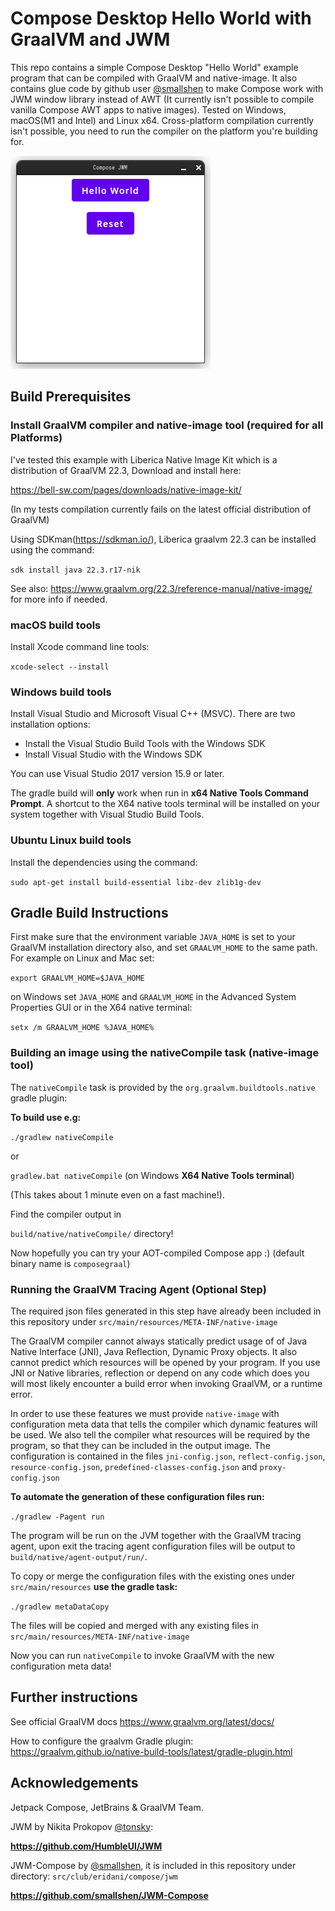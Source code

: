 # Compose Desktop Hello World with GraalVM and JWM

This repo contains a simple Compose Desktop "Hello World" example program that can be compiled with 
GraalVM and native-image. It also contains glue code by github user [@smallshen]()
to make Compose work with JWM window library instead of AWT (It currently isn't
possible to compile vanilla Compose AWT apps to native images).
Tested on Windows, macOS(M1 and Intel) and Linux x64. Cross-platform compilation currently isn't possible,
you need to run the compiler on the platform you're building for.


![](composejwm.png?raw=true "Compose JWM")

## Build Prerequisites

### Install GraalVM compiler and native-image tool (required for all Platforms)

I've tested this example with Liberica Native Image Kit which is
a distribution of GraalVM 22.3, Download and install here:


https://bell-sw.com/pages/downloads/native-image-kit/

(In my tests compilation currently fails on the latest official distribution of GraalVM)

Using SDKman(https://sdkman.io/),  Liberica graalvm 22.3 can be installed using the command:

``` sdk install java 22.3.r17-nik ```

See also: https://www.graalvm.org/22.3/reference-manual/native-image/
for more info if needed.

### macOS build tools

Install Xcode command line tools:

```xcode-select --install```

### Windows build tools
Install Visual Studio and Microsoft Visual C++ (MSVC).
There are two installation options:
* Install the Visual Studio Build Tools with the Windows SDK
* Install Visual Studio with the Windows SDK

You can use Visual Studio 2017 version 15.9 or later.

The gradle build will **only** work when run in **x64 Native Tools Command Prompt**. 
A shortcut to the X64 native tools terminal will be installed on your system together with
Visual Studio Build Tools.

### Ubuntu Linux build tools

Install the dependencies using the command:

```sudo apt-get install build-essential libz-dev zlib1g-dev```


## Gradle Build Instructions

First make sure that the environment variable
```JAVA_HOME``` is set to your GraalVM installation directory
also,  and set ```GRAALVM_HOME``` to the same path. For example on Linux and Mac set:

```export GRAALVM_HOME=$JAVA_HOME```

on Windows set ```JAVA_HOME``` and ```GRAALVM_HOME``` in the Advanced System Properties GUI
or in the X64 native terminal:

```setx /m GRAALVM_HOME %JAVA_HOME%```


### Building an image using the nativeCompile task (native-image tool)

The ```nativeCompile``` task is provided by the 
```org.graalvm.buildtools.native``` gradle plugin:

**To build use e.g:**

```./gradlew nativeCompile```

or 

```gradlew.bat nativeCompile``` (on Windows **X64 Native Tools terminal**)


(This takes about 1 minute even on a fast machine!).

Find the compiler output in

```build/native/nativeCompile/``` directory!


Now hopefully you can try your AOT-compiled Compose app :)
(default binary name is ```composegraal```)

### Running the GraalVM Tracing Agent (Optional Step)

The required json files generated in this step have already been included in this repository
under ```src/main/resources/META-INF/native-image```

The GraalVM compiler cannot always statically predict usage of
of Java Native Interface (JNI), Java Reflection, Dynamic Proxy objects. It also cannot
predict which resources will be opened by your program.
If you use JNI or Native libraries, reflection or depend on any code which does
you will most likely encounter a build error when invoking GraalVM, or a runtime error.

In order to use these features we must provide ```native-image```
with configuration meta data that tells the compiler which dynamic features will be used.
We also tell the compiler what resources will be required by the program, so that they can be included
in the output image. 
The configuration is contained in the files
```jni-config.json```, ```reflect-config.json```, ```resource-config.json```,
```predefined-classes-config.json``` and ```proxy-config.json```

**To automate the generation of these configuration files run:**

```./gradlew -Pagent run```

The program will be run on the JVM together with the GraalVM tracing agent, upon exit the
tracing agent configuration files will be output to 
```build/native/agent-output/run/```.

To copy or merge the configuration files with the existing ones under ```src/main/resources``` **use the gradle task:**

```./gradlew metaDataCopy```

The files will be copied and merged with any existing files in 
```src/main/resources/META-INF/native-image```

Now you can run ```nativeCompile``` to invoke GraalVM with the new
configuration meta data! 


## Further instructions
See official GraalVM docs
https://www.graalvm.org/latest/docs/

How to configure the graalvm Gradle plugin:
https://graalvm.github.io/native-build-tools/latest/gradle-plugin.html
## Acknowledgements

Jetpack Compose, JetBrains & GraalVM Team.

JWM by Nikita Prokopov [@tonsky](https://github.com/tonsky):

**https://github.com/HumbleUI/JWM**


JWM-Compose by [@smallshen](https://github.com/smallshen),
it is included in this repository under directory:
``src/club/eridani/compose/jwm``

**https://github.com/smallshen/JWM-Compose**




